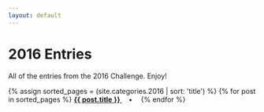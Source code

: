 ```yaml
---
layout: default
---
```


# 2016 Entries

All of the entries from the 2016 Challenge. Enjoy!

<p>
{% assign sorted_pages = (site.categories.2016 | sort: 'title') %}
  {% for post in sorted_pages %}
      <strong><a href="{{ post.url }}">
        {{ post.title }}
      </a>&emsp;•&emsp;</strong>
  {% endfor %}
</p>
